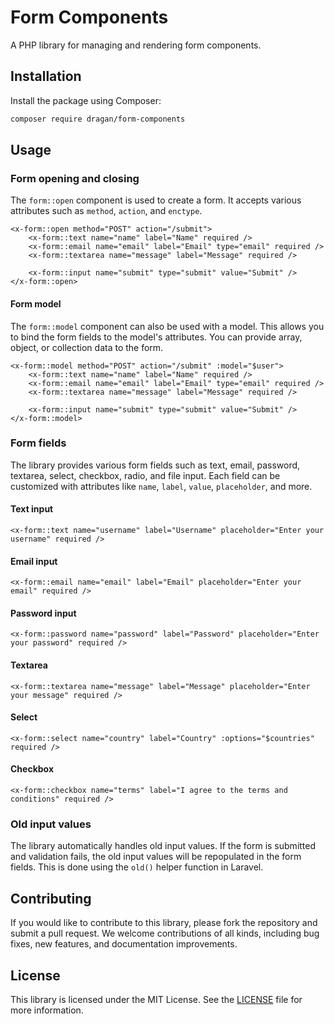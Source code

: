 # Form Components

A PHP library for managing and rendering form components.

## Installation

Install the package using Composer:

```bash
composer require dragan/form-components
```

## Usage
### Form opening and closing

The `form::open` component is used to create a form. It accepts various attributes such as `method`, `action`, and `enctype`.
```bladehtml
<x-form::open method="POST" action="/submit">
    <x-form::text name="name" label="Name" required />
    <x-form::email name="email" label="Email" type="email" required />
    <x-form::textarea name="message" label="Message" required />
    
    <x-form::input name="submit" type="submit" value="Submit" />
</x-form::open>
```

#### Form model

The `form::model` component can also be used with a model. This allows you to bind the form fields to the model's attributes. You can provide array, object, or collection data to the form.
```bladehtml
<x-form::model method="POST" action="/submit" :model="$user">
    <x-form::text name="name" label="Name" required />
    <x-form::email name="email" label="Email" type="email" required />
    <x-form::textarea name="message" label="Message" required />
    
    <x-form::input name="submit" type="submit" value="Submit" />
</x-form::model>
```

### Form fields
The library provides various form fields such as text, email, password, textarea, select, checkbox, radio, and file input. Each field can be customized with attributes like `name`, `label`, `value`, `placeholder`, and more.

#### Text input
```bladehtml
<x-form::text name="username" label="Username" placeholder="Enter your username" required />
```

#### Email input
```bladehtml
<x-form::email name="email" label="Email" placeholder="Enter your email" required />
```
#### Password input
```bladehtml
<x-form::password name="password" label="Password" placeholder="Enter your password" required />
```
#### Textarea
```bladehtml
<x-form::textarea name="message" label="Message" placeholder="Enter your message" required />
```
#### Select
```bladehtml
<x-form::select name="country" label="Country" :options="$countries" required />
```
#### Checkbox
```bladehtml
<x-form::checkbox name="terms" label="I agree to the terms and conditions" required />
```

### Old input values
The library automatically handles old input values. If the form is submitted and validation fails, the old input values will be repopulated in the form fields. This is done using the `old()` helper function in Laravel.

## Contributing
If you would like to contribute to this library, please fork the repository and submit a pull request. We welcome contributions of all kinds, including bug fixes, new features, and documentation improvements.

## License
This library is licensed under the MIT License. See the [LICENSE](LICENSE) file for more information.
```
